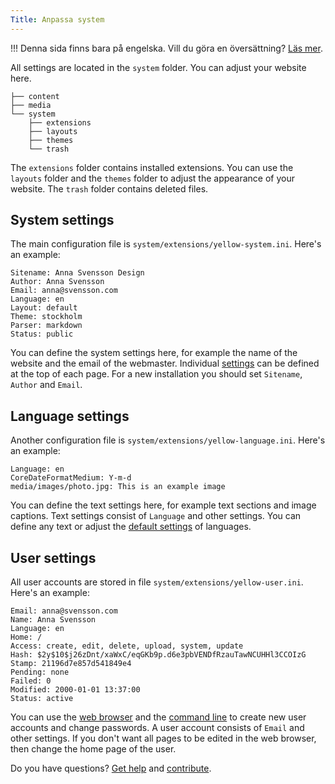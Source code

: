 ```yaml
---
Title: Anpassa system
---
```

!!! Denna sida finns bara på engelska. Vill du göra en översättning? [Läs mer](/sv/yellow/help/contributing-guidelines).

All settings are located in the `system` folder. You can adjust your website here.

    ├── content
    ├── media
    └── system
        ├── extensions
        ├── layouts
        ├── themes
        └── trash

The `extensions` folder contains installed extensions. You can use the `layouts` folder and the `themes` folder to adjust the appearance of your website. The `trash` folder contains deleted files.

## System settings

The main configuration file is `system/extensions/yellow-system.ini`. Here's an example:

    Sitename: Anna Svensson Design
    Author: Anna Svensson
    Email: anna@svensson.com
    Language: en
    Layout: default
    Theme: stockholm
    Parser: markdown
    Status: public

You can define the system settings here, for example the name of the website and the email of the webmaster. Individual [settings](markdown-cheat-sheet#settings) can be defined at the top of each page. For a new installation you should set `Sitename`, `Author` and `Email`.

## Language settings

Another configuration file is `system/extensions/yellow-language.ini`. Here's an example:

    Language: en
    CoreDateFormatMedium: Y-m-d
    media/images/photo.jpg: This is an example image

You can define the text settings here, for example text sections and image captions. Text settings consist of `Language` and other settings. You can define any text or adjust the [default settings](https://github.com/datenstrom/yellow-extensions/blob/master/source/english/english.txt) of languages.

## User settings

All user accounts are stored in file `system/extensions/yellow-user.ini`. Here's an example:

    Email: anna@svensson.com
    Name: Anna Svensson
    Language: en
    Home: /
    Access: create, edit, delete, upload, system, update
    Hash: $2y$10$j26zDnt/xaWxC/eqGKb9p.d6e3pbVENDfRzauTawNCUHHl3CCOIzG
    Stamp: 21196d7e857d541849e4
    Pending: none
    Failed: 0
    Modified: 2000-01-01 13:37:00
    Status: active

You can use the [web browser](https://github.com/datenstrom/yellow-extensions/tree/master/source/edit) and the [command line](https://github.com/datenstrom/yellow-extensions/tree/master/source/command) to create new user accounts and change passwords. A user account consists of `Email` and other settings. If you don't want all pages to be edited in the web browser, then change the home page of the user.

Do you have questions? [Get help](.) and [contribute](contributing-guidelines).
